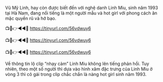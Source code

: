 Vũ Mỹ Linh, hay còn được biết đến với nghệ danh Linh Miu, sinh năm 1993 tại Hà Nam, đang nổi tiếng là một người mẫu và hot girl với phong cách ăn mặc quyến rũ và hở bạo.

📺📱👉◄◄🔴 https://tinyurl.com/56vdwuy6

📺📱👉◄◄🔴 https://tinyurl.com/56vdwuy6

📺📱👉◄◄🔴 https://tinyurl.com/56vdwuy6


Về thông tin lộ clip “nhạy cảm” Linh Miu không lên tiếng phản hồi. Tuy nhiên, theo một số người thì dựa vào hình xăm đặc trưng của Linh Miu ở vòng 3 thì cô gái trong clip chắc chắn là nàng hot girl sinh năm 1993.
